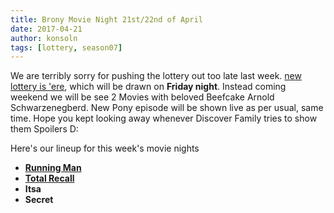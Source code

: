 ```yaml
---
title: Brony Movie Night 21st/22nd of April
date: 2017-04-21
author: konsoln
tags: [lottery, season07]
---
```

We are terribly sorry for pushing the lottery out too late last week. [new lottery is 'ere][lotto], which will be drawn on **Friday night**. Instead coming weekend we will be see 2 Movies with beloved Beefcake Arnold Schwarzenegberd. New Pony episode will be shown live as per usual, same time. Hope you kept looking away whenever Discover Family tries to show them Spoilers D:

Here's our lineup for this week's movie nights

 - **[Running Man][m1]**
 - **[Total Recall][m2]**
 - **Itsa**
 - **Secret**
 
[m1]: http://www.imdb.com/title/tt0093894/
[m2]: http://www.imdb.com/title/tt0100802/
[lotto]: https://bronystate.typeform.com/to/VrQ0Tv
